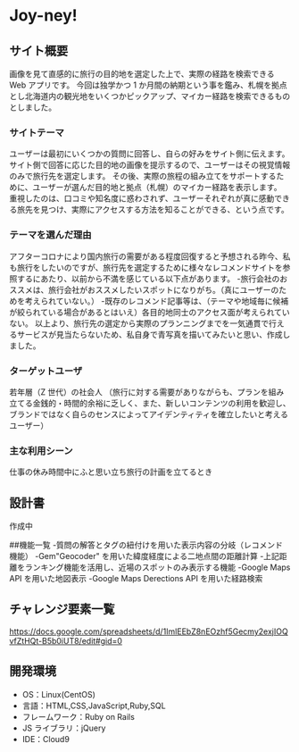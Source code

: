 # Joy-ney!

## サイト概要

画像を見て直感的に旅行の目的地を選定した上で、実際の経路を検索できる Web アプリです。
今回は独学かつ 1 か月間の納期という事を鑑み、札幌を拠点とし北海道内の観光地をいくつかピックアップ、マイカー経路を検索できるものとしました。

### サイトテーマ

ユーザーは最初にいくつかの質問に回答し、自らの好みをサイト側に伝えます。
サイト側で回答に応じた目的地の画像を提示するので、ユーザーはその視覚情報のみで旅行先を選定します。
その後、実際の旅程の組み立てをサポートするために、ユーザーが選んだ目的地と拠点（札幌）のマイカー経路を表示します。
重視したのは、口コミや知名度に惑わされず、ユーザーそれぞれが真に感動できる旅先を見つけ、実際にアクセスする方法を知ることができる、という点です。

### テーマを選んだ理由

アフターコロナにより国内旅行の需要がある程度回復すると予想される昨今、私も旅行をしたいのですが、旅行先を選定するために様々なレコメンドサイトを参照するにあたり、以前から不満を感じている以下点があります。
 -旅行会社のおススメは、旅行会社がおススメしたいスポットになりがち。（真にユーザーのためを考えられていない。）
 -既存のレコメンド記事等は、（テーマや地域毎に候補が絞られている場合があるとはいえ）各目的地同士のアクセス面が考えられていない。
以上より、旅行先の選定から実際のプランニングまでを一気通貫で行えるサービスが見当たらないため、私自身で青写真を描いてみたいと思い、作成しました。

### ターゲットユーザ

若年層（Z 世代）の社会人
（旅行に対する需要がありながらも、プランを組み立てる金銭的・時間的余裕に乏しく、また、新しいコンテンツの利用を歓迎し、ブランドではなく自らのセンスによってアイデンティティを確立したいと考えるユーザー）

### 主な利用シーン

仕事の休み時間中にふと思い立ち旅行の計画を立てるとき

## 設計書

作成中

##機能一覧
-質問の解答とタグの紐付けを用いた表示内容の分岐（レコメンド機能）
-Gem"Geocoder" を用いた緯度経度による二地点間の距離計算
-上記距離をランキング機能を活用し、近場のスポットのみ表示する機能
-Google Maps API を用いた地図表示
-Google Maps Derections API を用いた経路検索

## チャレンジ要素一覧

<https://docs.google.com/spreadsheets/d/1ImlEEbZ8nEOzhf5Gecmy2exjIOQvfZtHQt-B5b0iUT8/edit#gid=0>

## 開発環境

- OS：Linux(CentOS)
- 言語：HTML,CSS,JavaScript,Ruby,SQL
- フレームワーク：Ruby on Rails
- JS ライブラリ：jQuery
- IDE：Cloud9

